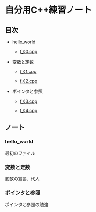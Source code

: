 # 自分用C++練習ノート

## 目次

- hello_world

  - [f_00.cpp](/hello_world/f_00.cpp)

- 変数と定数

  - [f_01.cpp](/values_consts/f_01.cpp)

  - [f_02.cpp](/values_consts/f_02.cpp)

- ポインタと参照

  - [f_03.cpp](/pointers_references/f_03.cpp)

  - [f_04.cpp](/pointers_references/f_04.cpp)

## ノート

### hello_world

  最初のファイル

### 変数と定数

  変数の宣言、代入

### ポインタと参照

  ポインタと参照の勉強